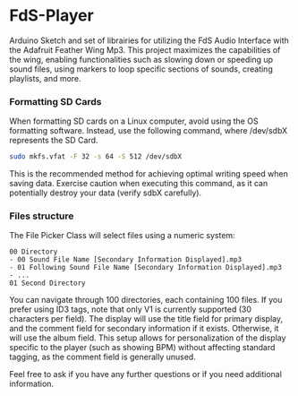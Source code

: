 # FdS-Player

Arduino Sketch and set of librairies for utilizing the FdS Audio Interface with the Adafruit Feather Wing Mp3. This project maximizes the capabilities of the wing, enabling functionalities such as slowing down or speeding up sound files, using markers to loop specific sections of sounds, creating playlists, and more.

### Formatting SD Cards

When formatting SD cards on a Linux computer, avoid using the OS formatting software. Instead, use the following command, where /dev/sdbX represents the SD Card.

```bash
sudo mkfs.vfat -F 32 -s 64 -S 512 /dev/sdbX
```

This is the recommended method for achieving optimal writing speed when saving data. Exercise caution when executing this command, as it can potentially destroy your data (verify sdbX carefully).

### Files structure

The File Picker Class will select files using a numeric system:

```
00 Directory
- 00 Sound File Name [Secondary Information Displayed].mp3
- 01 Following Sound File Name [Secondary Information Displayed].mp3
- ...
01 Second Directory
```

You can navigate through 100 directories, each containing 100 files. If you prefer using ID3 tags, note that only V1 is currently supported (30 characters per field). The display will use the title field for primary display, and the comment field for secondary information if it exists. Otherwise, it will use the album field. This setup allows for personalization of the display specific to the player (such as showing BPM) without affecting standard tagging, as the comment field is generally unused.

Feel free to ask if you have any further questions or if you need additional information.
